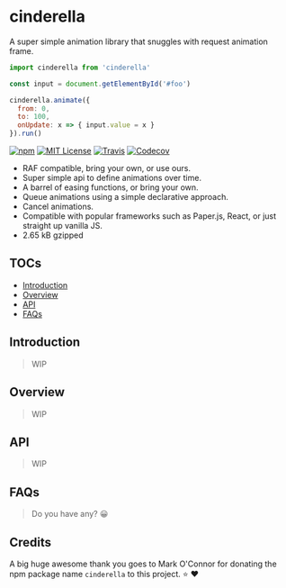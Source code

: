 # cinderella

A super simple animation library that snuggles with request animation frame.

```javascript
import cinderella from 'cinderella'

const input = document.getElementById('#foo')

cinderella.animate({
  from: 0,
  to: 100,
  onUpdate: x => { input.value = x }
}).run()
```

[![npm](https://img.shields.io/npm/v/cinderella.svg?style=flat-square)](http://npm.im/cinderella)
[![MIT License](https://img.shields.io/npm/l/cinderella.svg?style=flat-square)](http://opensource.org/licenses/MIT)
[![Travis](https://img.shields.io/travis/ctrlplusb/cinderella.svg?style=flat-square)](https://travis-ci.org/ctrlplusb/cinderella)
[![Codecov](https://img.shields.io/codecov/c/github/ctrlplusb/cinderella.svg?style=flat-square)](https://codecov.io/github/ctrlplusb/cinderella)

 - RAF compatible, bring your own, or use ours.
 - Super simple api to define animations over time.
 - A barrel of easing functions, or bring your own.
 - Queue animations using a simple declarative approach.
 - Cancel animations.
 - Compatible with popular frameworks such as Paper.js, React, or just straight up vanilla JS.
 - 2.65 kB gzipped

## TOCs

  - [Introduction](#introduction)
  - [Overview](#overview)
  - [API](#api)
  - [FAQs](#faqs)

## Introduction

> WIP

## Overview

> WIP

## API

> WIP

## FAQs

> Do you have any? 😀

## Credits

A big huge awesome thank you goes to Mark O'Connor for donating the npm package name `cinderella` to this project. ⭐️ ❤️  ️